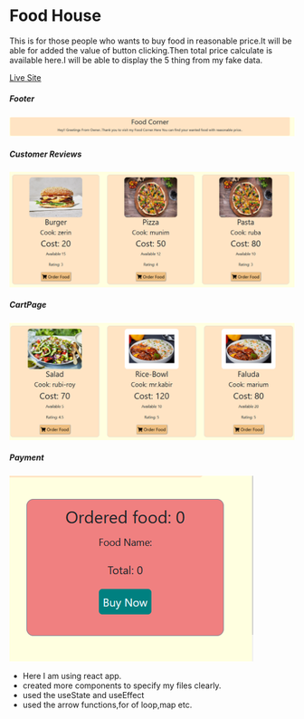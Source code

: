 # Food House

This is for those people who wants to buy food in reasonable price.It will be able for added the value of button clicking.Then total price calculate is available here.I will be able to display the 5 thing from my fake data.

[Live Site](https://foodcornerio.netlify.app/)

##### Footer
![ScreenShot of Form](screenshots/a.png)

##### Customer Reviews
![ScreenShot of Form](screenshots/b.png)

##### CartPage
![ScreenShot of Form](screenshots/c.png)

##### Payment
![ScreenShot of Form](screenshots/e.png)
* Here I am using react app.
* created more components to specify my files clearly.
* used the useState and useEffect
* used the arrow functions,for of loop,map etc.










